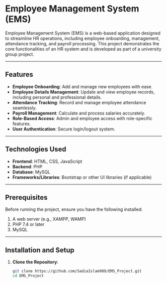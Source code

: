 # Employee Management System (EMS)

Employee Management System (EMS) is a web-based application designed to streamline HR operations, including employee onboarding, management, attendance tracking, and payroll processing. This project demonstrates the core functionalities of an HR system and is developed as part of a university group project.

---

## Features
- **Employee Onboarding**: Add and manage new employees with ease.
- **Employee Details Management**: Update and view employee records, including personal and professional details.
- **Attendance Tracking**: Record and manage employee attendance seamlessly.
- **Payroll Management**: Calculate and process salaries accurately.
- **Role-Based Access**: Admin and employee access with role-specific features.
- **User Authentication**: Secure login/logout system.

---

## Technologies Used
- **Frontend**: HTML, CSS, JavaScript
- **Backend**: PHP
- **Database**: MySQL
- **Frameworks/Libraries**: Bootstrap or other UI libraries (if applicable)

---

## Prerequisites
Before running the project, ensure you have the following installed:
1. A web server (e.g., XAMPP, WAMP)
2. PHP 7.4 or later
3. MySQL

---

## Installation and Setup
1. **Clone the Repository**:
   ```bash
   git clone https://github.com/SadiaIslam989/EMS_Project.git
   cd EMS_Project
